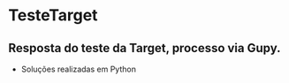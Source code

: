 # TesteTarget


## Resposta do teste da Target, processo via Gupy. 

* Soluções realizadas em Python